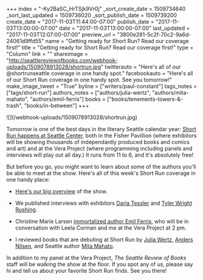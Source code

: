 +++
index = "-Ky2BaSC_HrTSjk9Vr0j"
_sort_create_date = 1509734640
_sort_last_updated = 1509736020
_sort_publish_date = 1509739200
create_date = "2017-11-03T11:44:00-07:00"
publish_date = "2017-11-03T13:00:00-07:00"
date = "2017-11-03T13:00:00-07:00"
last_updated = "2017-11-03T12:07:00-07:00"
preview_url = "3800e281-5c2f-70c2-9a6d-24061d9ffd55"
name = "Getting ready for Short Run? Read our coverage first!"
title = "Getting ready for Short Run? Read our coverage first!"
type = "Column"
link = ""
shareimage = "http://seattlereviewofbooks.com/webhook-uploads/1509078913028/shortrun.jpg"
twitterauto = "Here's all of our @shortrunseattle coverage in one handy spot."
facebookauto = "Here's all of our Short Run coverage in one handy spot. See you tomorrow!"
make_image_tweet = "True"
byline = ["writers/paul-constant"]
tags_notes = ["tags/short-run"]
authors_notes = ["authors/julia-wertz", "authors/mita-mahato", "authors/emil-ferris"]
books = ["books/tenements-towers-&-trash", "books/in-between"]
+++
<p class="image">![](/webhook-uploads/1509078913028/shortrun.jpg)</p>

Tomorrow is one of the best days in the literary Seattle calendar year: [Short Run happens at Seattle Center](http://shortrun.org/), both in the Fisher Pavillion (where exhibitors will be showing thousands of independantly produced books and comics and art) and at the Vera Project (where programming including panels and interviews will play out all day.) It runs from 11 to 6, and it's absolutely free!

But before you go, you might want to learn about some of the authors you'll be able to meet at the show. Here's all of this week's Short Run coverage in one handy place:

* [Here's our big overview](http://www.seattlereviewofbooks.com/notes/2017/10/30/literary-event-of-the-week-short-run/) of the show.

* We published interviews with exhibitors [Daria Tessler](http://www.seattlereviewofbooks.com/notes/2017/11/03/daria-tessler-is-coming-to-short-run-this-saturday/) and [Tyler Wright Rushing](http://www.seattlereviewofbooks.com/notes/2017/11/01/taylor-wright-rushing-is-coming-to-short-run/).

* Christine Marie Larsen [immortalized author Emil Ferris](http://www.seattlereviewofbooks.com/notes/2017/11/02/portrait-gallery-emil-ferris/), who will be in conversation with Leela Corman and me at the Vera Project at 2 pm.

* I reviewed books that are debuting at Short Run by [Julia Wertz](http://www.seattlereviewofbooks.com/reviews/a-city-of-one/), [Anders Nilsen](http://www.seattlereviewofbooks.com/notes/2017/11/02/thursday-comics-hangover-anders-nilsen-is-speaking-in-tongues/), and Seattle author [Mita Mahato](http://www.seattlereviewofbooks.com/reviews/adventures-in-the-third-dimension/).

In addition to my panel at the Vera Project, *The Seattle Review of Books* staff will be walking the show at the floor. If you spot any of us, please say hi and tell us about your favorite Short Run finds. See you there!